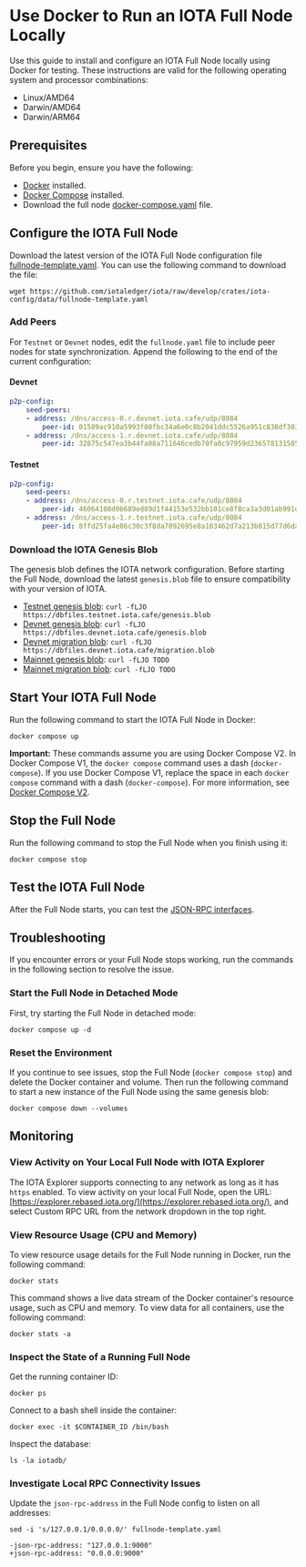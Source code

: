 # Use Docker to Run an IOTA Full Node Locally

Use this guide to install and configure an IOTA Full Node locally using Docker for testing. These instructions are valid for the following operating system and processor combinations:

- Linux/AMD64
- Darwin/AMD64
- Darwin/ARM64

## Prerequisites

Before you begin, ensure you have the following:

- [Docker](https://docs.docker.com/get-docker/) installed.
- [Docker Compose](https://docs.docker.com/compose/install/) installed.
- Download the full node [docker-compose.yaml](https://github.com/iotaledger/iota/blob/develop/docker/fullnode/docker-compose.yaml) file.

## Configure the IOTA Full Node

Download the latest version of the IOTA Full Node configuration file [fullnode-template.yaml](https://github.com/iotaledger/iota/raw/develop/crates/iota-config/data/fullnode-template.yaml). You can use the following command to download the file:

```shell
wget https://github.com/iotaledger/iota/raw/develop/crates/iota-config/data/fullnode-template.yaml
```

### Add Peers

For `Testnet` or `Devnet` nodes, edit the `fullnode.yaml` file to include peer nodes for state synchronization. Append
the following to the end of the current configuration:

#### Devnet

```yaml
p2p-config:
    seed-peers:
    - address: /dns/access-0.r.devnet.iota.cafe/udp/8084
        peer-id: 01589ac910a5993f80fbc34a6e0c8b2041ddc5526a951c838df3037e11ab0188
    - address: /dns/access-1.r.devnet.iota.cafe/udp/8084
        peer-id: 32875c547ea3b44fa08a711646cedb70fa0c97959d236578131505da09723add
```

#### Testnet

```yaml
p2p-config:
    seed-peers:
    - address: /dns/access-0.r.testnet.iota.cafe/udp/8084
        peer-id: 46064108d0b689ed89d1f44153e532bb101ce8f8ca3a3d01ab991d4dea122cfc
    - address: /dns/access-1.r.testnet.iota.cafe/udp/8084
        peer-id: 8ffd25fa4e86c30c3f8da7092695e8a103462d7a213b815d77d6da7f0a2a52f5
```

### Download the IOTA Genesis Blob

The genesis blob defines the IOTA network configuration. Before starting the Full Node, download the latest `genesis.blob` file to ensure compatibility with your version of IOTA.

- [Testnet genesis blob](https://dbfiles.testnet.iota.cafe/genesis.blob):
  `curl -fLJO https://dbfiles.testnet.iota.cafe/genesis.blob`
- [Devnet genesis blob](https://dbfiles.devnet.iota.cafe/genesis.blob):
  `curl -fLJO https://dbfiles.devnet.iota.cafe/genesis.blob`
- [Devnet migration blob](https://dbfiles.devnet.iota.cafe/migration.blob):
  `curl -fLJO https://dbfiles.devnet.iota.cafe/migration.blob`
- [Mainnet genesis blob](https://github.com/iotaledger/iota/TODO):
  `curl -fLJO TODO`
- [Mainnet migration blob](https://github.com/iotaledger/iota/TODO):
  `curl -fLJO TODO`

## Start Your IOTA Full Node

Run the following command to start the IOTA Full Node in Docker:

```shell
docker compose up
```

**Important:** These commands assume you are using Docker Compose V2. In Docker Compose V1, the `docker compose` command uses a dash (`docker-compose`). If you use Docker Compose V1, replace the space in each `docker compose` command with a dash (`docker-compose`). For more information, see [Docker Compose V2](https://docs.docker.com/compose/#compose-v2-and-the-new-docker-compose-command).

## Stop the Full Node

Run the following command to stop the Full Node when you finish using it:

```shell
docker compose stop
```

## Test the IOTA Full Node

After the Full Node starts, you can test the [JSON-RPC interfaces](https://docs.iota.org/iota-api-ref).

## Troubleshooting

If you encounter errors or your Full Node stops working, run the commands in the following section to resolve the issue.

### Start the Full Node in Detached Mode

First, try starting the Full Node in detached mode:

```shell
docker compose up -d
```

### Reset the Environment

If you continue to see issues, stop the Full Node (`docker compose stop`) and delete the Docker container and volume. Then run the following command to start a new instance of the Full Node using the same genesis blob:

```shell
docker compose down --volumes
```

## Monitoring

### View Activity on Your Local Full Node with IOTA Explorer

The IOTA Explorer supports connecting to any network as long as it has `https` enabled. To view activity on your local
Full Node, open the URL: [https://explorer.rebased.iota.org/](https://explorer.rebased.iota.org/), and select Custom
RPC URL from the network dropdown in the top right.

### View Resource Usage (CPU and Memory)

To view resource usage details for the Full Node running in Docker, run the following command:

```shell
docker stats
```

This command shows a live data stream of the Docker container's resource usage, such as CPU and memory. To view data for all containers, use the following command:

```shell
docker stats -a
```

### Inspect the State of a Running Full Node

Get the running container ID:

```shell
docker ps
```

Connect to a bash shell inside the container:

```shell
docker exec -it $CONTAINER_ID /bin/bash
```

Inspect the database:

```shell
ls -la iotadb/
```

### Investigate Local RPC Connectivity Issues

Update the `json-rpc-address` in the Full Node config to listen on all addresses:

```shell
sed -i 's/127.0.0.1/0.0.0.0/' fullnode-template.yaml
```

```shell
-json-rpc-address: "127.0.0.1:9000"
+json-rpc-address: "0.0.0.0:9000"
```
